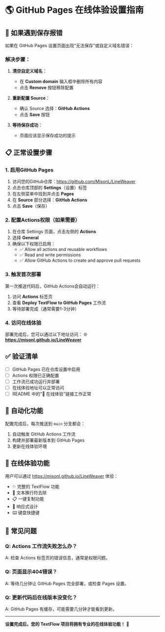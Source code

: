 # 🌎 GitHub Pages 在线体验设置指南

## 🚨 如果遇到保存报错

如果在 GitHub Pages 设置页面出现“无法保存”或自定义域名错误：

### 解决步骤：
1. **清空自定义域名**：
   - 在 **Custom domain** 输入框中删除所有内容
   - 点击 **Remove** 按钮移除配置

2. **重新配置 Source**：
   - 确认 Source 选择：**GitHub Actions**
   - 点击 **Save** 按钮

3. **等待保存成功**：
   - 页面应该显示保存成功的提示

## 📋 正常设置步骤

### 1. 启用GitHub Pages

1. 访问您的GitHub仓库：https://github.com/MisonL/LineWeaver
2. 点击仓库顶部的 **Settings**（设置）标签
3. 在左侧菜单中找到并点击 **Pages**
4. 在 **Source** 部分选择：**GitHub Actions**
5. 点击 **Save**（保存）

### 2. 配置Actions权限（如果需要）

1. 在仓库 Settings 页面，点击左侧的 **Actions**
2. 选择 **General**
3. 确保以下权限已启用：
   - ✅ Allow all actions and reusable workflows
   - ✅ Read and write permissions
   - ✅ Allow GitHub Actions to create and approve pull requests

### 3. 触发首次部署

第一次推送代码后，GitHub Actions会自动运行：
1. 访问 **Actions** 标签页
2. 查看 **Deploy TextFlow to GitHub Pages** 工作流
3. 等待部署完成（通常需要1-3分钟）

### 4. 访问在线体验

部署完成后，您可以通过以下地址访问：
🌐 **https://misonl.github.io/LineWeaver**

## ✅ 验证清单

- [ ] GitHub Pages 已在仓库设置中启用
- [ ] Actions 权限已正确配置
- [ ] 工作流已成功运行并部署
- [ ] 在线体验地址可以正常访问
- [ ] README 中的"🚀 在线体验"链接工作正常

## 🔧 自动化功能

配置完成后，每次推送到 `main` 分支都会：
1. 自动触发 GitHub Actions 工作流
2. 构建并部署最新版本到 GitHub Pages
3. 更新在线体验环境

## 🎯 在线体验功能

用户可以通过 https://misonl.github.io/LineWeaver 体验：
- ✨ 完整的 TextFlow 功能
- 🔄 文本换行符去除
- 📋 一键复制功能
- 📱 响应式设计
- ⌨️ 键盘快捷键

## 🚨 常见问题

### Q: Actions 工作流失败怎么办？
A: 检查 Actions 标签页的错误信息，通常是权限问题。

### Q: 页面显示404错误？
A: 等待几分钟让 GitHub Pages 完全部署，或检查 Pages 设置。

### Q: 更新代码后在线版本没变化？
A: GitHub Pages 有缓存，可能需要几分钟才能看到更新。

---

**设置完成后，您的 TextFlow 项目将拥有专业的在线体验功能！** 🎉